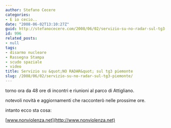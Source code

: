 ```yaml
---
author: Stefano Cecere
categories:
- E io cecio..
date: "2008-06-02T13:10:27Z"
guid: http://stefanocecere.com/2008/06/02/servizio-su-no-radar-sul-tg3-piemonte/
id: 996
related_posts:
- null
tags:
- disarmo nucleare
- Rassegna Stampa
- scudo spaziale
- video
title: Servizio su &quot;NO RADAR&quot; sul tg3 piemonte
slug: /2008/06/02/servizio-su-no-radar-sul-tg3-piemonte/
---
```


torno ora da 48 ore di incontri e riunioni al parco di Attigliano.

notevoli novità e aggiornamenti che racconterò nelle prossime ore.

intanto ecco sta cosa:

[www.nonviolenza.net](http://www.nonviolenza.net)
